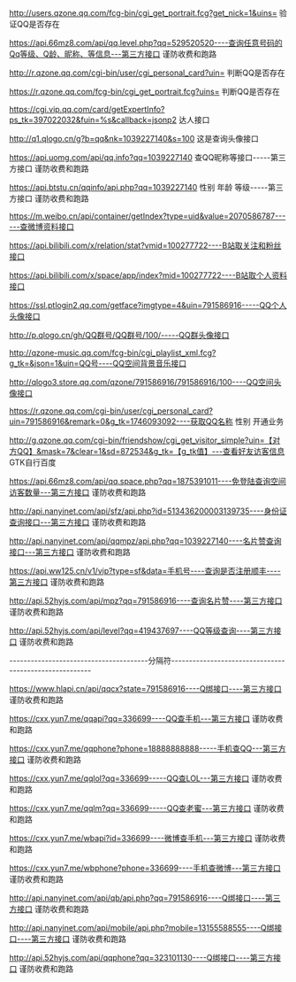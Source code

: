 
http://users.qzone.qq.com/fcg-bin/cgi_get_portrait.fcg?get_nick=1&uins=  验证QQ是否存在


https://api.66mz8.com/api/qq.level.php?qq=529520520----查询任意号码的Qq等级、Q龄、昵称、等信息---第三方接口 谨防收费和跑路

http://r.qzone.qq.com/cgi-bin/user/cgi_personal_card?uin= 判断QQ是否存在

https://r.qzone.qq.com/fcg-bin/cgi_get_portrait.fcg?uins= 判断QQ是否存在

https://cgi.vip.qq.com/card/getExpertInfo?ps_tk=397022032&fuin=%s&callback=jsonp2 达人接口

http://q1.qlogo.cn/g?b=qq&nk=1039227140&s=100      这是查询头像接口

https://api.uomg.com/api/qq.info?qq=1039227140 查QQ昵称等接口-----第三方接口 谨防收费和跑路 

https://api.btstu.cn/qqinfo/api.php?qq=1039227140 性别 年龄 等级-----第三方接口 谨防收费和跑路 

https://m.weibo.cn/api/container/getIndex?type=uid&value=2070586787------查微博资料接口

https://api.bilibili.com/x/relation/stat?vmid=100277722----B站取关注和粉丝接口

https://api.bilibili.com/x/space/app/index?mid=100277722----B站取个人资料接口

https://ssl.ptlogin2.qq.com/getface?imgtype=4&uin=791586916-----QQ个人头像接口 

http://p.qlogo.cn/gh/QQ群号/QQ群号/100/-----QQ群头像接口  

http://qzone-music.qq.com/fcg-bin/cgi_playlist_xml.fcg?g_tk=&json=1&uin=QQ号----QQ空间背景音乐接口

http://qlogo3.store.qq.com/qzone/791586916/791586916/100----QQ空间头像接口

https://r.qzone.qq.com/cgi-bin/user/cgi_personal_card?uin=791586916&remark=0&g_tk=1746093092----获取QQ名称 性别 开通业务 

http://g.qzone.qq.com/cgi-bin/friendshow/cgi_get_visitor_simple?uin=【对方QQ】&mask=7&clear=1&sd=872534&g_tk=【g_tk值】---查看好友访客信息 GTK自行百度

https://api.66mz8.com/api/qq.space.php?qq=1875391011----免登陆查询空间访客数量---第三方接口 谨防收费和跑路

http://api.nanyinet.com/api/sfz/api.php?id=513436200003139735----身份证查询接口---第三方接口 谨防收费和跑路

http://api.nanyinet.com/api/qqmpz/api.php?qq=1039227140----名片赞查询接口---第三方接口 谨防收费和跑路

https://api.ww125.cn/v1/vip?type=sf&data=手机号----查询是否注册顺丰----第三方接口 谨防收费和跑路

http://api.52hyjs.com/api/mpz?qq=791586916----查询名片赞----第三方接口 谨防收费和跑路

http://api.52hyjs.com/api/level?qq=419437697----QQ等级查询----第三方接口 谨防收费和跑路

---------------------------------------分隔符-------------------------------------------------------

https://www.hlapi.cn/api/qqcx?state=791586916----Q绑接口----第三方接口 谨防收费和跑路

https://cxx.yun7.me/qqapi?qq=336699----QQ查手机---第三方接口 谨防收费和跑路

https://cxx.yun7.me/qqphone?phone=18888888888-----手机查QQ---第三方接口 谨防收费和跑路

https://cxx.yun7.me/qqlol?qq=336699-----QQ查LOL---第三方接口 谨防收费和跑路

https://cxx.yun7.me/qqlm?qq=336699-----QQ查老蜜---第三方接口 谨防收费和跑路

https://cxx.yun7.me/wbapi?id=336699----微博查手机---第三方接口 谨防收费和跑路

https://cxx.yun7.me/wbphone?phone=336699----手机查微博---第三方接口 谨防收费和跑路

http://api.nanyinet.com/api/qb/api.php?qq=791586916----Q绑接口----第三方接口 谨防收费和跑路

http://api.nanyinet.com/api/mobile/api.php?mobile=13155588555----Q绑接口----第三方接口 谨防收费和跑路

http://api.52hyjs.com/api/qqphone?qq=323101130----Q绑接口----第三方接口 谨防收费和跑路
